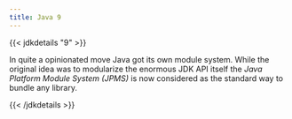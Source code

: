 ```yaml
---
title: Java 9
---
```


{{< jdkdetails "9" >}}

In quite a opinionated move Java got its own module system. While the original idea
was to modularize the enormous JDK API itself the *Java Platform Module System
(JPMS)* is now considered as the standard way to bundle any library.

{{< /jdkdetails >}}
